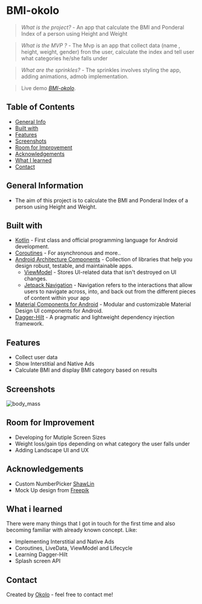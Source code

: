 # BMI-okolo
> _What is the project?_ - An app that calculate the BMI and Ponderal Index of a person using Height and Weight

> _What is the MVP ?_ - The Mvp is an app that collect data (name , height, weight, gender) fron the user, calculate the index and tell user what categories he/she falls under

> _What are the sprinkles?_ - The sprinkles involves styling the app, adding animations, admob implementation.

> Live demo [_BMI-okolo_](https://appetize.io/app/7grx2grtt7ccwwyirxmiaspmda?device=pixel4xl&osVersion=11.0&scale=50). 

## Table of Contents
* [General Info](#general-information)
* [Built with](#built-with)
* [Features](#features)
* [Screenshots](#screenshots)
* [Room for Improvement](#room-for-improvement)
* [Acknowledgements](#acknowledgements)
* [What I learned](#what-i-learned)
* [Contact](#contact)

## General Information
- The aim of this project is to calculate the BMI and Ponderal Index of a person using Height and Weight.

## Built with
- [Kotlin](https://kotlinlang.org/) - First class and official programming language for Android development.
- [Coroutines](https://kotlinlang.org/docs/reference/coroutines-overview.html) - For asynchronous and more..
- [Android Architecture Components](https://developer.android.com/topic/libraries/architecture) - Collection of libraries that help you design robust, testable, and maintainable apps.
  - [ViewModel](https://developer.android.com/topic/libraries/architecture/viewmodel) - Stores UI-related data that isn't destroyed on UI changes. 
  - [Jetpack Navigation](https://developer.android.com/guide/navigation) - Navigation refers to the interactions that allow users to navigate across, into, and back out from the different pieces of content within your app
- [Material Components for Android](https://github.com/material-components/material-components-android) - Modular and customizable Material Design UI components for Android.
- [Dagger-Hilt]() - A pragmatic and lightweight dependency injection framework.

## Features
- Collect user data
- Show Interstitial and Native Ads
- Calculate BMI and display BMI category based on results

## Screenshots
![body_mass](https://user-images.githubusercontent.com/54189037/194711402-89d3b3b4-399a-4509-b990-fafd9359d4c8.jpg)

## Room for Improvement
- Developing for Mutiple Screen Sizes
- Weight loss/gain tips depending on what category the user falls under
- Adding Landscape UI and UX

## Acknowledgements
- Custom NumberPicker [ShawLin](https://github.com/ShawnLin013/NumberPicker)
- Mock Up design from [Freepik](https://www.freepik.com/)

## What i learned

There were many things that I got in touch for the first time and also becoming familiar with already known concept. Like:

- Implementing Interstitial and Native Ads
- Coroutines, LiveData, ViewModel and Lifecycle
- Learning Dagger-Hilt 
- Splash screen API

## Contact
Created by [Okolo](https://twitter.com/Okolo_Arthur) - feel free to contact me!



